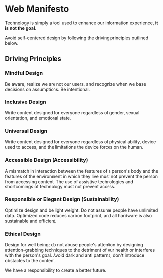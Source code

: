 # Web Manifesto
Technology is simply a tool used to enhance our information experience, **it is not the goal**. 

Avoid self-centered design by following the driving principles outlined below.

## Driving Principles

### Mindful Design
Be aware, realize we are not our users, and recognize when we base decisions on assumptions. Be intentional.

### Inclusive Design
Write content designed for everyone regardless of gender, sexual orientation, and emotional state.

### Universal Design
Write content designed for everyone regardless of physical ability, device used to access, and the limitations the device forces on the human.

### Accessible Design (Accessibility)
A mismatch in interaction between the features of a person's body and the features of the environment in which they live must not prevent the person from accessing content. The use of assistive technologies and shortcomings of technology must not prevent access.

### Responsible or Elegant Design (Sustainability)
Optimize design and be light weight. Do not assume people have unlimited data. Optimized code reduces carbon footprint, and all hardware is also sustainable and efficient.

### Ethical Design
Design for well being; do not abuse people's attention by designing attention-grabbing techniques to the detriment of our health or interferes with the person's goal. Avoid dark and anti patterns, don't introduce obstacles to the content.

We have a responsibility to create a better future.
